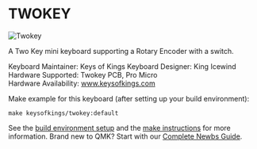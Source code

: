 # TWOKEY

![Twokey](https://i.imgur.com)

A Two Key mini keyboard supporting a Rotary Encoder with a switch. 

Keyboard Maintainer: Keys of Kings
Keyboard Designer: King Icewind
Hardware Supported: Twokey PCB, Pro Micro   
Hardware Availability: www.keysofkings.com

Make example for this keyboard (after setting up your build environment):

    make keysofkings/twokey:default

See the [build environment setup](https://docs.qmk.fm/#/getting_started_build_tools) and the [make instructions](https://docs.qmk.fm/#/getting_started_make_guide) for more information. Brand new to QMK? Start with our [Complete Newbs Guide](https://docs.qmk.fm/#/newbs).

